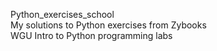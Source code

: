 Python_exercises_school<br>
My solutions to Python exercises from Zybooks<br>
WGU Intro to Python programming labs
